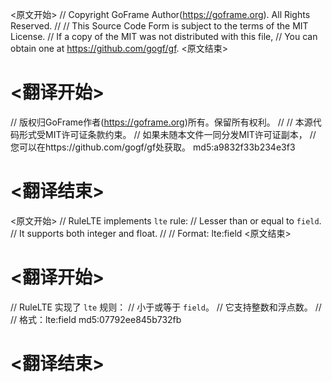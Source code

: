 
<原文开始>
// Copyright GoFrame Author(https://goframe.org). All Rights Reserved.
//
// This Source Code Form is subject to the terms of the MIT License.
// If a copy of the MIT was not distributed with this file,
// You can obtain one at https://github.com/gogf/gf.
<原文结束>

# <翻译开始>
// 版权归GoFrame作者(https://goframe.org)所有。保留所有权利。
//
// 本源代码形式受MIT许可证条款约束。
// 如果未随本文件一同分发MIT许可证副本，
// 您可以在https://github.com/gogf/gf处获取。 md5:a9832f33b234e3f3
# <翻译结束>


<原文开始>
// RuleLTE implements `lte` rule:
// Lesser than or equal to `field`.
// It supports both integer and float.
//
// Format: lte:field
<原文结束>

# <翻译开始>
// RuleLTE 实现了 `lte` 规则：
// 小于或等于 `field`。
// 它支持整数和浮点数。
//
// 格式：lte:field md5:07792ee845b732fb
# <翻译结束>

